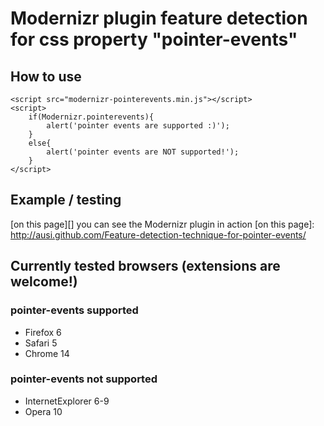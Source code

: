 Modernizr plugin feature detection for css property "pointer-events"
====================================================================

How to use
----------

    <script src="modernizr-pointerevents.min.js"></script>
    <script>
        if(Modernizr.pointerevents){
            alert('pointer events are supported :)');
        }
        else{
            alert('pointer events are NOT supported!');
        }
    </script>

Example / testing
-----------------

[on this page][] you can see the Modernizr plugin in action
[on this page]: http://ausi.github.com/Feature-detection-technique-for-pointer-events/

Currently tested browsers (extensions are welcome!)
---------------------------------------------------

### pointer-events supported
- Firefox 6
- Safari 5
- Chrome 14

### pointer-events not supported
- InternetExplorer 6-9
- Opera 10
